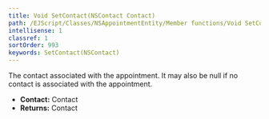 ```yaml
---
title: Void SetContact(NSContact Contact)
path: /EJScript/Classes/NSAppointmentEntity/Member functions/Void SetContact(NSContact p_0)
intellisense: 1
classref: 1
sortOrder: 993
keywords: SetContact(NSContact)
---
```



The contact associated with the appointment. It may also be null if no contact is associated with the appointment.



* **Contact:** Contact
* **Returns:** Contact



